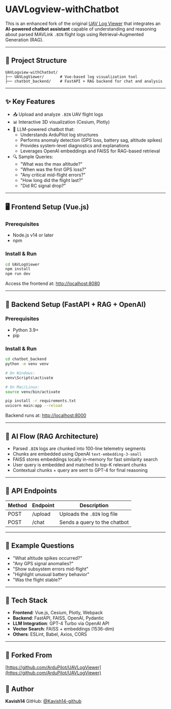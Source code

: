 # UAVLogview-withChatbot

This is an enhanced fork of the original [UAV Log Viewer](https://plot.ardupilot.org/) that integrates an **AI-powered chatbot assistant** capable of understanding and reasoning about parsed MAVLink `.BIN` flight logs using Retrieval-Augmented Generation (RAG).

---

## 🔧 Project Structure

```
UAVLogview-withChatbot/
├── UAVLogViewer/       # Vue-based log visualization tool
├── chatbot_backend/    # FastAPI + RAG backend for chat and analysis
```

---

## ✨ Key Features

- 📤 Upload and analyze `.BIN` UAV flight logs
- 📊 Interactive 3D visualization (Cesium, Plotly)
- 🤖 LLM-powered chatbot that:
  - Understands ArduPilot log structures
  - Performs anomaly detection (GPS loss, battery sag, altitude spikes)
  - Provides system-level diagnostics and explanations
  - Leverages OpenAI embeddings and FAISS for RAG-based retrieval
- 🔍 Sample Queries:
  - "What was the max altitude?"
  - "When was the first GPS loss?"
  - "Any critical mid-flight errors?"
  - "How long did the flight last?"
  - "Did RC signal drop?"

---

## 🖥️ Frontend Setup (Vue.js)

### Prerequisites
- Node.js v14 or later
- npm

### Install & Run
```bash
cd UAVLogViewer
npm install
npm run dev
```
Access the frontend at: [http://localhost:8080](http://localhost:8080)

---

## 🧠 Backend Setup (FastAPI + RAG + OpenAI)

### Prerequisites
- Python 3.9+
- pip

### Install & Run
```bash
cd chatbot_backend
python -m venv venv

# On Windows:
venv\Scripts\activate

# On Mac/Linux:
source venv/bin/activate

pip install -r requirements.txt
uvicorn main:app --reload
```
Backend runs at: [http://localhost:8000](http://localhost:8000)

---

## 🤖 AI Flow (RAG Architecture)

- Parsed `.BIN` logs are chunked into 100-line telemetry segments
- Chunks are embedded using OpenAI `text-embedding-3-small`
- FAISS stores embeddings locally in-memory for fast similarity search
- User query is embedded and matched to top-K relevant chunks
- Contextual chunks + query are sent to GPT-4 for final reasoning

---

## 🚀 API Endpoints

| Method | Endpoint  | Description                     |
|--------|-----------|---------------------------------|
| POST   | /upload   | Uploads the `.BIN` log file     |
| POST   | /chat     | Sends a query to the chatbot    |

---

## 🧪 Example Questions
- "What altitude spikes occurred?"
- "Any GPS signal anomalies?"
- "Show subsystem errors mid-flight"
- "Highlight unusual battery behavior"
- "Was the flight stable?"

---

## 🧰 Tech Stack
- **Frontend**: Vue.js, Cesium, Plotly, Webpack
- **Backend**: FastAPI, FAISS, OpenAI, Pydantic
- **LLM Integration**: GPT-4 Turbo via OpenAI API
- **Vector Search**: FAISS + embeddings (1536-dim)
- **Others**: ESLint, Babel, Axios, CORS

---

## 📁 Forked From
[https://github.com/ArduPilot/UAVLogViewer](https://github.com/ArduPilot/UAVLogViewer)

## 👤 Author
**Kavish14**
GitHub: [@Kavish14-github](https://github.com/Kavish14-github)
